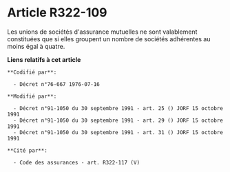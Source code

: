 # Article R322-109

Les unions de sociétés d'assurance mutuelles ne sont valablement constituées que si elles groupent un nombre de sociétés
adhérentes au moins égal à quatre.

**Liens relatifs à cet article**

	**Codifié par**:

	  - Décret n°76-667 1976-07-16

	**Modifié par**:

	  - Décret n°91-1050 du 30 septembre 1991 - art. 25 () JORF 15 octobre 1991
	  - Décret n°91-1050 du 30 septembre 1991 - art. 29 () JORF 15 octobre 1991
	  - Décret n°91-1050 du 30 septembre 1991 - art. 31 () JORF 15 octobre 1991

	**Cité par**:

	  - Code des assurances - art. R322-117 (V)
